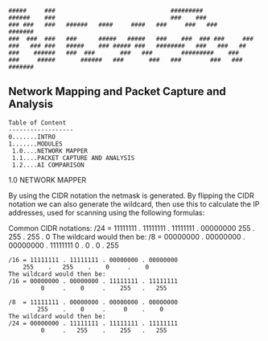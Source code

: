     #####     ###                                #########
    ######    ###                                ###    ###
    ### ###   ###	######   ####     ####   ###     ###   ###         #######
    ###  ###  ###	###      #####   #####   ###    ###  ### ###     ###
    ###   ### ###	#####	 ### ##### ###   ########   ###   ###   ##
    ###    ######	###	 ###	   ###   ###        #########    ###
    ###     #####       ######   ###       ###   ###        ###   ###      #######


Network Mapping and Packet Capture and Analysis
--------------------------------------------------------------------------


    Table of Content
    ------------------
    0.......INTRO
    1.......MODULES
     1.0....NETWORK MAPPER
     1.1....PACKET CAPTURE AND ANALYSIS
     1.2....AI COMPARISON
 
 
 
 
 
1.0 NETWORK MAPPER
 
 By using the CIDR notation the netmask is generated. By flipping the CIDR notation we can also generate the wildcard, then use this to calculate the IP addresses, used for scanning using the following formulas:

Common CIDR notations:
	/24 = 11111111 . 11111111 . 11111111 . 00000000
	        255    .   255    .   255    .    0
	The wildcard would then be:
	/8  = 00000000 . 00000000 . 00000000 . 11111111
	         0     .    0     .    0     .   255
	
	/16 = 11111111 . 11111111 . 00000000 . 00000000
		255    .   255    .    0     .    0
	The wildcard would then be:
	/16 = 00000000 . 00000000 . 11111111 . 11111111
	         0     .    0     .    255   .   255

	/8  = 11111111 . 00000000 . 00000000 . 00000000
	        255    .    0     .     0    .    0
	The wildcard would then be:
	/24 = 00000000 . 11111111 . 11111111 . 11111111
	         0     .   255    .    255   .   255

